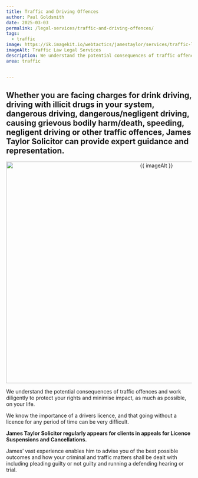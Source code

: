 ```yaml
---
title: Traffic and Driving Offences
author: Paul Goldsmith
date: 2025-03-03
permalink: /legal-services/traffic-and-driving-offences/
tags:
  - traffic
image: https://ik.imagekit.io/webtactics/jamestaylor/services/traffic-law-600x400_iDhNWgbTm.jpg
imageAlt: Traffic Law Legal Services
description: We understand the potential consequences of traffic offences and works diligently to protect your rights and minimise impact, as much as possible, on your life.
area: traffic


---
```




## Whether you are facing charges for drink driving, driving with illicit drugs in your system, dangerous driving, dangerous/negligent driving, causing grievous bodily harm/death, speeding, negligent driving or other traffic offences, James Taylor Solicitor can provide expert guidance and representation. ##

<div class="postdetailimage" align="center">
<img src="{{ image }}/tr:w-800,h-533" alt="{{ imageAlt }}" title="{{ imageAlt }}" width="800px" height="600px" class="postimg">
</div>

We understand the potential consequences of traffic offences and work diligently to protect your rights and minimise impact, as much as possible, on your life. 

We know the importance of a drivers licence, and that going without a licence for any period of time can be very difficult.

**James Taylor Solicitor regularly appears for clients in appeals for Licence Suspensions and Cancellations.**


James’ vast experience enables him to advise you of the best possible outcomes and how your criminal and traffic matters shall be dealt with including pleading guilty or not guilty and running a defending hearing or trial.